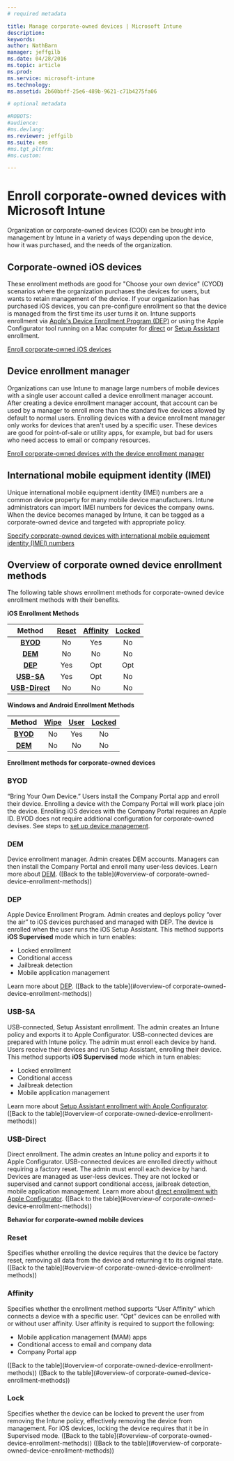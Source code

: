 ```yaml
---
# required metadata

title: Manage corporate-owned devices | Microsoft Intune
description:
keywords:
author: NathBarn
manager: jeffgilb
ms.date: 04/28/2016
ms.topic: article
ms.prod:
ms.service: microsoft-intune
ms.technology:
ms.assetid: 2b60bbff-25e6-489b-9621-c71b4275fa06

# optional metadata

#ROBOTS:
#audience:
#ms.devlang:
ms.reviewer: jeffgilb
ms.suite: ems
#ms.tgt_pltfrm:
#ms.custom:

---
```


# Enroll corporate-owned devices with Microsoft Intune
Organization or corporate-owned devices (COD) can be brought into management by Intune in a variety of ways depending upon the device, how it was purchased, and the needs of the organization.

## Corporate-owned iOS devices
These enrollment methods are good for "Choose your own device" (CYOD) scenarios where the organization purchases the devices for users, but wants to retain management of the device. If your organization has purchased iOS devices, you can pre-configure enrollment so that the device is managed from the first time its user turns it on. Intune supports enrollment via [Apple's Device Enrollment Program (DEP)](ios-device-enrollment-program-in-microsoft-intune.md) or using the Apple Configurator tool running on a Mac computer for [direct](ios-direct-enrollment-in-microsoft-intune.md) or [Setup Assistant](ios-setup-assistant-enrollment-in-microsoft-intune.md) enrollment.

[Enroll corporate-owned iOS devices](enroll-corporate-owned-ios-devices-in-microsoft-intune.md)

## Device enrollment manager
Organizations can use Intune to manage large numbers of mobile devices with a single user account called a device enrollment manager account. After creating a device enrollment manager account, that account can be used by a manager to enroll more than the standard five devices allowed by default to normal users. Enrolling devices with a device enrollment manager only works for devices that aren't used by a specific user. These devices are good for point-of-sale or utility apps, for example, but bad for users who need access to email or company resources.

[Enroll corporate-owned devices with the device enrollment manager](enroll-corporate-owned-devices-with-the-device-enrollment-manager-in-microsoft-intune.md)

## International mobile equipment identity (IMEI)
Unique international mobile equipment identity (IMEI) numbers are a common device property for many mobile device manufacturers. Intune administrators can import IMEI numbers for devices the company owns. When the device becomes managed by Intune, it can be tagged as a corporate-owned device and targeted with appropriate policy.

[Specify corporate-owned devices with international mobile equipment identity (IMEI) numbers](specify-corporate-owned-devices-with-international-mobile-equipment-identity-imei-numbers)

## Overview of corporate owned device enrollment methods

The following table shows enrollment methods for corporate-owned device enrollment methods with their benefits.

**iOS Enrollment Methods**

| **Method** |	**[Reset](#Reset)** |	**[Affinity](#Affinity)**	|	**[Locked](#Locked)** |
|:---:|:---:|:---:|:---:|
|**[BYOD](#BYOD)** | No|	Yes |	No |
|**[DEM](#DEM)**|	No |No |No	|
|**[DEP](#DEP)**|	Yes |	Opt |	Opt|
|**[USB-SA](#USB-SA)**|	Yes |	Opt |	No|
|**[USB-Direct](#USB-Direct)**|	No |	No	| No|

**Windows and Android Enrollment Methods**

| **Method** |	**[Wipe](#Wipe)** |	**[User](#User)**	|	**[Locked](#Locked)** |
|:---:|:---:|:---:|:---:|
|**[BYOD](#BYOD)** | No|	Yes |	No |
|**[DEM](#DEM)**|	No |No |No	|

**Enrollment methods for corporate-owned devices**

### BYOD
“Bring Your Own Device.” Users install the Company Portal app and enroll their device. Enrolling a device with the Company Portal will work place join the device. Enrolling iOS devices with the Company Portal requires an Apple ID. BYOD does not require additional configuration for corporate-owned devises. See steps to [set up device management](get-ready-to-enroll-devices-in-microsoft-intune#set-up-device-management.md).

### DEM
Device enrollment manager. Admin creates DEM accounts. Managers can then install the Company Portal and enroll many user-less devices. Learn more about [DEM](enroll-corporate-owned-devices-with-the-device-enrollment-manager-in-microsoft-intune.md). ([Back to the table](#overview-of corporate-owned-device-enrollment-methods))

### DEP
Apple Device Enrollment Program. Admin creates and deploys policy “over the air” to iOS devices purchased and managed with DEP. The device is enrolled when the user runs the iOS Setup Assistant. This method supports **iOS Supervised** mode which in turn enables:
  -	Locked enrollment
  -	Conditional access
  -	Jailbreak detection
  -	Mobile application management

Learn more about [DEP](ios-device-enrollment-program-in-microsoft-intune.md). ([Back to the table](#overview-of corporate-owned-device-enrollment-methods))

### USB-SA
USB-connected, Setup Assistant enrollment. The admin creates an Intune policy and exports it to Apple Configurator. USB-connected devices are prepared with Intune policy. The admin must enroll each device by hand. Users receive their devices and run Setup Assistant, enrolling their device. This method supports **iOS Supervised** mode which in turn enables:
  -	Locked enrollment
  -	Conditional access
  -	Jailbreak detection
  -	Mobile application management

Learn more about [Setup Assistant enrollment with Apple Configurator](ios-setup-assistant-enrollment-in-microsoft-intune.md). ([Back to the table](#overview-of corporate-owned-device-enrollment-methods))

### USB-Direct
Direct enrollment. The admin creates an Intune policy and exports it to Apple Configurator. USB-connected devices are enrolled directly without requiring a factory reset. The admin must enroll each device by hand. Devices are managed as user-less devices. They are not locked or supervised and cannot support conditional access, jailbreak detection, mobile application management. Learn more about [direct enrollment with Apple Configurator](ios-direct-enrollment-in-microsoft-intune.md). ([Back to the table](#overview-of corporate-owned-device-enrollment-methods))

**Behavior for corporate-owned mobile devices**

### Reset
Specifies whether enrolling the device requires that the device be factory reset, removing all data from the device and returning it to its original state.
([Back to the table](#overview-of corporate-owned-device-enrollment-methods))

### Affinity
Specifies whether the enrollment method supports “User Affinity” which connects a device with a specific user. “Opt” devices can be enrolled with or without user affinity. User affinity is required to support the following:
  - Mobile application management (MAM) apps
  -	Conditional access to email and company data
  -	Company Portal app

([Back to the table](#overview-of corporate-owned-device-enrollment-methods)) ([Back to the table](#overview-of corporate-owned-device-enrollment-methods))

### Lock
Specifies whether the device can be locked to prevent the user from removing the Intune policy, effectively removing the device from management. For iOS devices, locking the device requires that it be in Supervised mode.
([Back to the table](#overview-of corporate-owned-device-enrollment-methods)) ([Back to the table](#overview-of corporate-owned-device-enrollment-methods))
